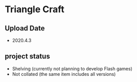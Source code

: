 # Triangle Craft
## Upload Date
* 2020.4.3
## project status
* Shelving (currently not planning to develop Flash games)
* Not collated (the same item includes all versions)